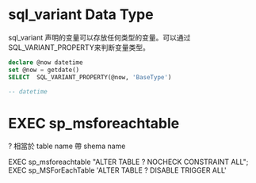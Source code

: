 # sql_variant Data Type

sql_variant 声明的变量可以存放任何类型的变量。可以通过SQL_VARIANT_PROPERTY来判断变量类型。

```sql
declare @now datetime
set @now = getdate() 
SELECT  SQL_VARIANT_PROPERTY(@now, 'BaseType') 

-- datetime
```



# EXEC sp_msforeachtable

? 相當於 table name 帶 shema name

EXEC sp_msforeachtable "ALTER TABLE ? NOCHECK CONSTRAINT ALL";
EXEC sp_MSForEachTable 'ALTER TABLE ? DISABLE TRIGGER ALL'